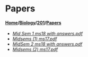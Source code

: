 # Papers
#### [Home](../../..)/[Biology](../..)/[201](..)/[Papers]()
- [_Mid Sem 1 ms18 with answers.pdf_](Mid%20Sem%201%20ms18%20with%20answers.pdf)
- [_Midsems (1) ms17.pdf_](Midsems%20(1)%20ms17.pdf)
- [_MidSem 2 ms18 with answers.pdf_](MidSem%202%20ms18%20with%20answers.pdf)
- [_Midsems (2) ms17.pdf_](Midsems%20(2)%20ms17.pdf)
